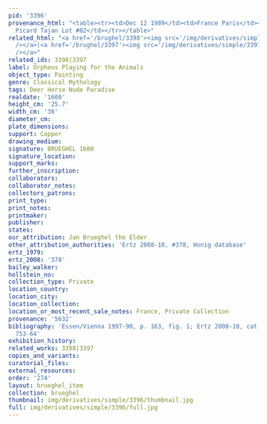 ```yaml
---
pid: '3396'
provenance_html: "<table><tr><td>Dec 12 1989</td><td>France Paris</td><td>Sale Ader
  Picard Tajan Lot #82</td></tr></table>"
related_html: "<a href='/brughel/3398'><img src='/img/derivatives/simple/3398/thumbnail.jpg'
  /></a>|<a href='/brughel/3397'><img src='/img/derivatives/simple/3397/thumbnail.jpg'
  /></a>"
related_ids: 3398|3397
label: Orpheus Playing for the Animals
object_type: Painting
genre: Classical Mythology
tags: Deer Horse Nude Paradise
realdate: '1600'
height_cm: '25.7'
width_cm: '36'
diameter_cm: 
plate_dimensions: 
support: Copper
drawing_medium: 
signature: BRUEGHEL 1600
signature_location: 
support_marks: 
further_inscription: 
collaborators: 
collaborator_notes: 
collectors_patrons: 
print_type: 
print_notes: 
printmaker: 
publisher: 
states: 
our_attribution: Jan Brueghel the Elder
other_attribution_authorities: 'Ertz 2008-10, #378, Honig database'
ertz_1979: 
ertz_2008: '378'
bailey_walker: 
hollstein_no: 
collection_type: Private
location_country: 
location_city: 
location_collection: 
location_or_most_recent_sale_notes: France, Private Collection
provenance: '5632'
bibliography: 'Essen/Vienna 1997-98, p. 163, fig. 1; Ertz 2008-10, cat. #378, pp.
  753-64'
exhibition_history: 
related_works: 3398|3397
copies_and_variants: 
curatorial_files: 
external_resources: 
order: '274'
layout: brueghel_item
collection: brueghel
thumbnail: img/derivatives/simple/3396/thumbnail.jpg
full: img/derivatives/simple/3396/full.jpg
---
```

